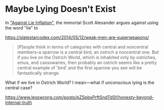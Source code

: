 # Maybe Lying Doesn't Exist

In ["Against Lie Inflation"](https://slatestarcodex.com/2019/07/16/against-lie-inflation/), the immortal Scott Alexander argues against using the word "lie" to 


https://slatestarcodex.com/2014/05/12/weak-men-are-superweapons/

> [P]eople think in terms of categories with central and noncentral members–a sparrow is a central bird, an ostrich a noncentral one. But if you live on the Ostrich World, which is inhabited only by ostriches, emus, and cassowaries, then probably an ostrich seems like a pretty central example of 'bird' and the first sparrow you see will be fantastically strange.

What if we live in Ostrich World? I mean—what if unconscious lying is the central case?

https://www.lesswrong.com/posts/pZSpbxPrftSndTdSf/honesty-beyond-internal-truth
